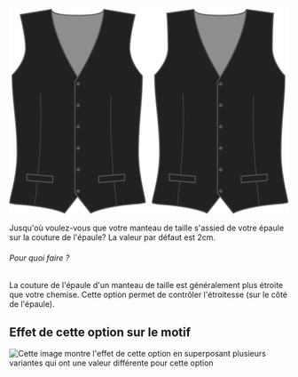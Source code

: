 ![Réduction d'épaule](shoulderinset.svg)

Jusqu'où voulez-vous que votre manteau de taille s'assied de votre épaule sur la couture de l'épaule? La valeur par défaut est 2cm.

<Note>

###### Pour quoi faire ?

La couture de l'épaule d'un manteau de taille est généralement plus étroite que votre chemise. Cette option permet de contrôler l'étroitesse (sur le côté de l'épaule).

</Note>

## Effet de cette option sur le motif

![Cette image montre l'effet de cette option en superposant plusieurs variantes qui ont une valeur différente pour cette option](wahid\_shoulderinset\_sample.svg "Effet de cette option sur le motif")
